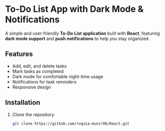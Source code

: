 # To-Do List App with Dark Mode & Notifications

A simple and user-friendly **To-Do List application** built with **React**, featuring **dark mode support** and **push notifications** to help you stay organized.

## Features

- Add, edit, and delete tasks
- Mark tasks as completed
- Dark mode for comfortable night-time usage
- Notifications for task reminders
- Responsive design

## Installation

1. Clone the repository:
   ```bash
   git clone https://github.com/roquia-munir06/React.git